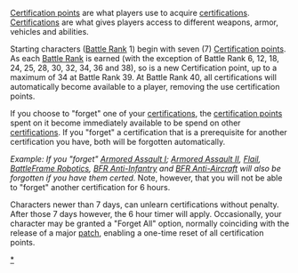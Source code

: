 [Certification points](Certification_points "wikilink") are what players
use to acquire [certifications](certifications "wikilink").
[Certifications](Certifications "wikilink") are what gives players
access to different weapons, armor, vehicles and abilities.

Starting characters ([Battle Rank](Battle_Rank "wikilink") 1) begin with
seven (7) [Certification points](Certification_points "wikilink"). As
each [Battle Rank](Battle_Rank "wikilink") is earned (with the exception
of Battle Rank 6, 12, 18, 24, 25, 28, 30, 32, 34, 36 and 38), so is a
new Certification point, up to a maximum of 34 at Battle Rank 39. At
Battle Rank 40, all certifications will automatically become available
to a player, removing the use certification points.

If you choose to "forget" one of your
[certifications](certifications "wikilink"), the [certification
points](certification_points "wikilink") spent on it become immediately
available to be spend on other
[certifications](certifications "wikilink"). If you "forget" a
certification that is a prerequisite for another certification you have,
both will be forgotten automatically.

*Example: If you "forget" [Armored Assault
I](Armored_Assault_I "wikilink"); [Armored Assault
II](Armored_Assault_II "wikilink"), [Flail](Flail "wikilink"),
[BattleFrame Robotics](BattleFrame_Robotics "wikilink"), [BFR
Anti-Infantry](BFR_Anti-Infantry "wikilink") and [BFR
Anti-Aircraft](BFR_Anti-Aircraft "wikilink") will also be forgotten if
you have them certed.* Note, however, that you will not be able to
"forget" another certification for 6 hours.

Characters newer than 7 days, can unlearn certifications without
penalty. After those 7 days however, the 6 hour timer will apply.
Occasionally, your character may be granted a "Forget All" option,
normally coinciding with the release of a major
[patch](patch "wikilink"), enabling a one-time reset of all
certification points.

[\*](category:Certification "wikilink")